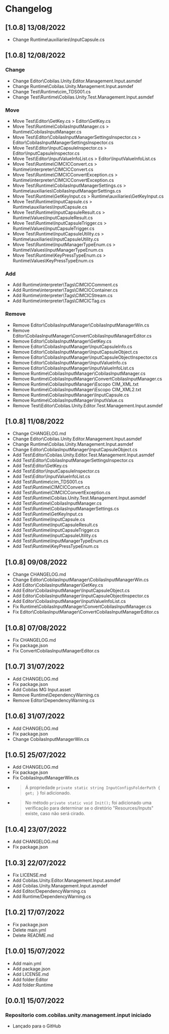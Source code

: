 # Changelog
## [1.0.8] 13/08/2022
- Change Runtime\auxiliaries\InputCapsule.cs
## [1.0.8] 12/08/2022
### Change
- Change Editor\Cobilas.Unity.Editor.Management.Input.asmdef
- Change Runtime\Cobilas.Unity.Management.Input.asmdef
- Change Test\Runtime\cim_TDS001.cs
- Change Test\Runtime\Cobilas.Unity.Test.Management.Input.asmdef
### Move
- Move Test\Editor\GetKey.cs > Editor\GetKey.cs
- Move Test\Runtime\CobilasInputManager.cs > Runtime\CobilasInputManager.cs
- Move Test\Editor\CobilasInputManagerSettingsInspector.cs > Editor\CobilasInputManagerSettingsInspector.cs
- Move Test\Editor\InputCapsuleInspector.cs > Editor\InputCapsuleInspector.cs
- Move Test\Editor\InputValueInfoList.cs > Editor\InputValueInfoList.cs
- Move Test\Runtime\CIMCICConvert.cs > Runtime\interpreter\CIMCICConvert.cs
- Move Test\Runtime\CIMCICConvertException.cs > Runtime\interpreter\CIMCICConvertException.cs
- Move Test\Runtime\CobilasInputManagerSettings.cs > Runtime\auxiliaries\CobilasInputManagerSettings.cs
- Move Test\Runtime\GetKeyInput.cs > Runtime\auxiliaries\GetKeyInput.cs
- Move Test\Runtime\InputCapsule.cs > Runtime\auxiliaries\InputCapsule.cs
- Move Test\Runtime\InputCapsuleResult.cs > Runtime\Values\InputCapsuleResult.cs
- Move Test\Runtime\InputCapsuleTrigger.cs > Runtime\Values\InputCapsuleTrigger.cs
- Move Test\Runtime\InputCapsuleUtility.cs > Runtime\auxiliaries\InputCapsuleUtility.cs
- Move Test\Runtime\InputManagerTypeEnum.cs > Runtime\Values\InputManagerTypeEnum.cs
- Move Test\Runtime\KeyPressTypeEnum.cs > Runtime\Values\KeyPressTypeEnum.cs
### Add
- Add Runtime\interpreter\Tags\CIMCICComment.cs
- Add Runtime\interpreter\Tags\CIMCICContainer.cs
- Add Runtime\interpreter\Tags\CIMCICStream.cs
- Add Runtime\interpreter\Tags\CIMCICTag.cs
### Remove
- Remove Editor\CobilasInputManager\CobilasInputManagerWin.cs
- Remove Editor\CobilasInputManager\ConvertCobilasInputManagerEditor.cs
- Remove Editor\CobilasInputManager\GetKey.cs
- Remove Editor\CobilasInputManager\InputCapsuleInfo.cs
- Remove Editor\CobilasInputManager\InputCapsuleObject.cs
- Remove Editor\CobilasInputManager\InputCapsuleObjectInspector.cs
- Remove Editor\CobilasInputManager\InputValueInfo.cs
- Remove Editor\CobilasInputManager\InputValueInfoList.cs
- Remove Runtime\CobilasInputManager\CobilasInputManager.cs
- Remove Runtime\CobilasInputManager\ConvertCobilasInputManager.cs
- Remove Runtime\CobilasInputManager\Escopo CIM_XML.txt
- Remove Runtime\CobilasInputManager\Escopo CIM_XML2.txt
- Remove Runtime\CobilasInputManager\InputCapsule.cs
- Remove Runtime\CobilasInputManager\InputValue.cs
- Remove Test\Editor\Cobilas.Unity.Editor.Test.Management.Input.asmdef
## [1.0.8] 11/08/2022
- Change CHANGELOG.md
- Change Editor\Cobilas.Unity.Editor.Management.Input.asmdef
- Change Runtime\Cobilas.Unity.Management.Input.asmdef
- Change Editor\CobilasInputManager\InputCapsuleObject.cs
- Add Test\Editor\Cobilas.Unity.Editor.Test.Management.Input.asmdef
- Add Test\Editor\CobilasInputManagerSettingsInspector.cs
- Add Test\Editor\GetKey.cs
- Add Test\Editor\InputCapsuleInspector.cs
- Add Test\Editor\InputValueInfoList.cs
- Add Test\Runtime\cim_TDS001.cs
- Add Test\Runtime\CIMCICConvert.cs
- Add Test\Runtime\CIMCICConvertException.cs
- Add Test\Runtime\Cobilas.Unity.Test.Management.Input.asmdef
- Add Test\Runtime\CobilasInputManager.cs
- Add Test\Runtime\CobilasInputManagerSettings.cs
- Add Test\Runtime\GetKeyInput.cs
- Add Test\Runtime\InputCapsule.cs
- Add Test\Runtime\InputCapsuleResult.cs
- Add Test\Runtime\InputCapsuleTrigger.cs
- Add Test\Runtime\InputCapsuleUtility.cs
- Add Test\Runtime\InputManagerTypeEnum.cs
- Add Test\Runtime\KeyPressTypeEnum.cs
## [1.0.8] 09/08/2022
- Change CHANGELOG.md
- Change Editor\CobilasInputManager\CobilasInputManagerWin.cs
- Add Editor\CobilasInputManager\GetKey.cs
- Add Editor\CobilasInputManager\InputCapsuleObject.cs
- Add Editor\CobilasInputManager\InputCapsuleObjectInspector.cs
- Add Editor\CobilasInputManager\InputValueInfoList.cs
- Fix Runtime\CobilasInputManager\ConvertCobilasInputManager.cs
- Fix Editor\CobilasInputManager\ConvertCobilasInputManagerEditor.cs
## [1.0.8] 07/08/2022
- Fix CHANGELOG.md
- Fix package.json
- Fix ConvertCobilasInputManagerEditor.cs
## [1.0.7] 31/07/2022
- Add CHANGELOG.md
- Fix package.json
- Add Cobilas MG Input.asset
- Remove Runtime\DependencyWarning.cs
- Remove Editor\DependencyWarning.cs
## [1.0.6] 31/07/2022
- Add CHANGELOG.md
- Fix package.json
- Change CobilasInputManagerWin.cs
## [1.0.5] 25/07/2022
- Add CHANGELOG.md
- Fix package.json
- Fix CobilasInputManagerWin.cs
- > Á propriedade `private static string InputConfigsFolderPath { get; }` foi adicionado.
- > No método `private static void Init();` foi adicionado uma verificação para determinar se o diretório "Resources/Inputs" existe, caso não será cirado.
## [1.0.4] 23/07/2022
- Add CHANGELOG.md
- Fix package.json
## [1.0.3] 22/07/2022
- Fix LICENSE.md
- Add Cobilas.Unity.Editor.Management.Input.asmdef
- Add Cobilas.Unity.Management.Input.asmdef
- Add Editor/DependencyWarning.cs
- Add Runtime/DependencyWarning.cs
## [1.0.2] 17/07/2022
- Fix package.json
- Delete main.yml
- Delete README.md
## [1.0.0] 15/07/2022
- Add main.yml
- Add package.json
- Add LICENSE.md
- Add folder:Editor
- Add folder:Runtime
## [0.0.1] 15/07/2022
### Repositorio com.cobilas.unity.management.input iniciado
- Lançado para o GitHub
